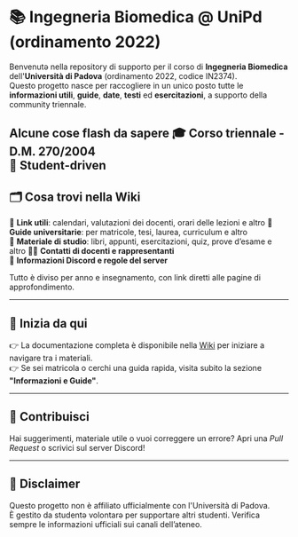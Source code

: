 # 📚 Ingegneria Biomedica @ UniPd (ordinamento 2022)

Benvenutə nella repository di supporto per il corso di **Ingegneria Biomedica** dell'**Università di Padova** (ordinamento 2022, codice IN2374).  
Questo progetto nasce per raccogliere in un unico posto tutte le **informazioni utili**, **guide**, **date**, **testi** ed **esercitazioni**, a supporto della community triennale.

Alcune cose flash da sapere
🎓 **Corso triennale - D.M. 270/2004**  
🧠 **Student-driven**  
---

## 🗂 Cosa trovi nella Wiki

🔗 **Link utili**: calendari, valutazioni dei docenti, orari delle lezioni e altro
📝 **Guide universitarie**: per matricole, tesi, laurea, curriculum e altro  
📖 **Materiale di studio**: libri, appunti, esercitazioni, quiz, prove d’esame e altro
🧑‍🏫 **Contatti di docenti e rappresentanti**  
💬 **Informazioni Discord e regole del server**  

Tutto è diviso per anno e insegnamento, con link diretti alle pagine di approfondimento.

---

## 🚀 Inizia da qui

👉 La documentazione completa è disponibile nella [Wiki](https://github.com/artaeun/IBM-UniPD/wiki) per iniziare a navigare tra i materiali.  
👉 Se sei matricola o cerchi una guida rapida, visita subito la sezione **"Informazioni e Guide"**.

---

## 🤝 Contribuisci

Hai suggerimenti, materiale utile o vuoi correggere un errore? Apri una _Pull Request_ o scrivici sul server Discord!

---

## 📢 Disclaimer

Questo progetto non è affiliato ufficialmente con l'Università di Padova.  
È gestito da studentə volontarə per supportare altri studenti. Verifica sempre le informazioni ufficiali sui canali dell’ateneo.

